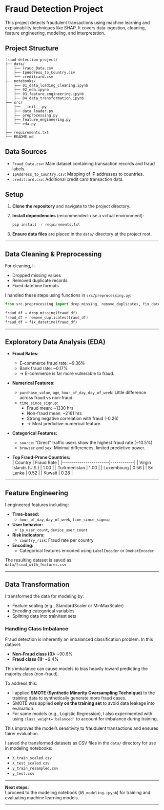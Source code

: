 # Fraud Detection Project

This project detects fraudulent transactions using machine learning and explainability techniques like SHAP. It covers data ingestion, cleaning, feature engineering, modeling, and interpretation.

## Project Structure

```
fraud-detection-project/
├── data/
│   ├── Fraud_Data.csv
│   ├── IpAddress_to_Country.csv
│   └── creditcard.csv
├── notebooks/
│   ├── 01_data_loading_cleaning.ipynb
│   ├── 02_eda.ipynb
│   ├── 03_feature_engineering.ipynb
│   ├── 04_data_transformation.ipynb
├── src/
│   ├── __init__.py
│   ├── data_loader.py
│   ├── preprocessing.py
│   ├── feature_engineering.py
│   └── eda.py
│
├── requirements.txt
└── README.md
```

## Data Sources

- `Fraud_Data.csv`: Main dataset containing transaction records and fraud labels.
- `IpAddress_to_Country.csv`: Mapping of IP addresses to countries.
- `creditcard.csv`: Additional credit card transaction data.

## Setup

1. **Clone the repository** and navigate to the project directory.
2. **Install dependencies** (recommended: use a virtual environment):

    ```bash
    pip install -r requirements.txt
    ```

3. **Ensure data files** are placed in the `data/` directory at the project root.

---

## Data Cleaning & Preprocessing

For cleaning, I:
- Dropped missing values
- Removed duplicate records
- Fixed datetime formats

I handled these steps using functions in `src/preprocessing.py`:

```python
from src.preprocessing import drop_missing, remove_duplicates, fix_datetime

fraud_df = drop_missing(fraud_df)
fraud_df = remove_duplicates(fraud_df)
fraud_df = fix_datetime(fraud_df)
```
---

## Exploratory Data Analysis (EDA)

- **Fraud Rates:**  
  - E-commerce fraud rate: ~9.36%  
  - Bank fraud rate: ~0.17%  
  - → E-commerce is far more vulnerable to fraud.

- **Numerical Features:**  
  - `purchase_value`, `age`, `hour_of_day`, `day_of_week`: Little difference across fraud vs non-fraud.
  - `time_since_signup`:  
    - Fraud mean: ~1330 hrs  
    - Non-fraud mean: ~2161 hrs  
    - Strong negative correlation with fraud (-0.26)  
    - → Most predictive numerical feature.

- **Categorical Features:**  
  - `source`: "Direct" traffic users show the highest fraud rate (~10.5%)
  - `browser` and `sex`: Minimal differences, limited predictive power.

- **Top Fraud-Prone Countries:**  
  | Country                | Fraud Rate |
  |------------------------|------------|
  | Virgin Islands (U.S.)  | 1.00       |
  | Turkmenistan           | 1.00       |
  | Luxembourg             | 0.56       |
  | Sri Lanka              | 0.52       |
  | Kuwait                 | 0.28       |

---

## Feature Engineering

I engineered features including:

- **Time-based:**  
  - `hour_of_day`, `day_of_week`, `time_since_signup`
- **User behavior:**  
  - `ip_user_count`, `device_user_count`
- **Risk indicators:**  
  - `country_risk`: Fraud rate per country
- **Encoding:**  
  - Categorical features encoded using `LabelEncoder` or `OneHotEncoder`

The resulting dataset is saved as:  
`data/fraud_with_features.csv`

---

## Data Transformation

I transformed the data for modeling by:

- Feature scaling (e.g., StandardScaler or MinMaxScaler)
- Encoding categorical variables
- Splitting data into train/test sets
  
###  Handling Class Imbalance

Fraud detection is inherently an imbalanced classification problem. In this dataset:

- **Non-Fraud class (0):** ~90.6%
- **Fraud class (1):** ~9.4%

This imbalance can cause models to bias heavily toward predicting the majority class (non-fraud).

To address this:

- I applied **SMOTE (Synthetic Minority Oversampling Technique)** to the training data to synthetically generate more fraud cases.
- SMOTE was applied **only on the training set** to avoid data leakage into evaluation.
- For some models (e.g., Logistic Regression), I also experimented with using `class_weight='balanced'` to account for imbalance during training.

This improves the model’s sensitivity to fraudulent transactions and ensures fairer evaluation.

I saved the transformed datasets as CSV files in the `data/` directory for use in modeling notebooks:

- `X_train_scaled.csv`
- `X_test_scaled.csv`
- `y_train_resampled.csv`
- `y_test.csv`

---

**Next steps:**  
I proceed to the modeling notebook (`05_modeling.ipynb`) for training and evaluating machine learning models.

---
